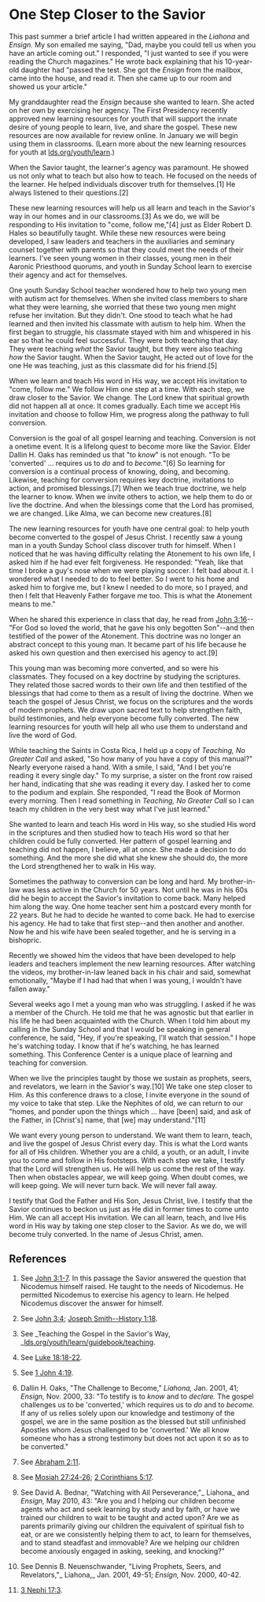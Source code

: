 # One Step Closer to the Savior

This past summer a brief article I had written appeared in the _Liahona_ and
_Ensign._ My son emailed me saying, "Dad, maybe you could tell us when you
have an article coming out." I responded, "I just wanted to see if you were
reading the Church magazines." He wrote back explaining that his 10-year-old
daughter had "passed the test. She got the _Ensign_ from the mailbox, came
into the house, and read it. Then she came up to our room and showed us your
article."

My granddaughter read the _Ensign_ because she wanted to learn. She acted on
her own by exercising her agency. The First Presidency recently approved new
learning resources for youth that will support the innate desire of young
people to learn, live, and share the gospel. These new resources are now
available for review online. In January we will begin using them in
classrooms. (Learn more about the new learning resources for youth at
[lds.org/youth/learn](http://lds.org/youth/learn).)

When the Savior taught, the learner's agency was paramount. He showed us not
only what to teach but also how to teach. He focused on the needs of the
learner. He helped individuals discover truth for themselves.[1] He always
listened to their questions.[2]

These new learning resources will help us all learn and teach in the Savior's
way in our homes and in our classrooms.[3] As we do, we will be responding to
His invitation to "come, follow me,"[4] just as Elder Robert D. Hales so
beautifully taught. While these new resources were being developed, I saw
leaders and teachers in the auxiliaries and seminary counsel together with
parents so that they could meet the needs of their learners. I've seen young
women in their classes, young men in their Aaronic Priesthood quorums, and
youth in Sunday School learn to exercise their agency and act for themselves.

One youth Sunday School teacher wondered how to help two young men with autism
act for themselves. When she invited class members to share what they were
learning, she worried that these two young men might refuse her invitation.
But they didn't. One stood to teach what he had learned and then invited his
classmate with autism to help him. When the first began to struggle, his
classmate stayed with him and whispered in his ear so that he could feel
successful. They were both teaching that day. They were teaching _what_ the
Savior taught, but they were also teaching _how_ the Savior taught. When the
Savior taught, He acted out of love for the one He was teaching, just as this
classmate did for his friend.[5]

When we learn and teach His word in His way, we accept His invitation to
"come, follow me." We follow Him one step at a time. With each step, we draw
closer to the Savior. We change. The Lord knew that spiritual growth did not
happen all at once. It comes gradually. Each time we accept His invitation and
choose to follow Him, we progress along the pathway to full conversion.

Conversion is the goal of all gospel learning and teaching. Conversion is not
a onetime event. It is a lifelong quest to become more like the Savior. Elder
Dallin H. Oaks has reminded us that "to _know_" is not enough. "To be
'converted' ... requires us to _do_ and to _become._"[6] So learning for
conversion is a continual process of knowing, doing, and becoming. Likewise,
teaching for conversion requires key doctrine, invitations to action, and
promised blessings.[7] When we teach true doctrine, we help the learner to
know. When we invite others to action, we help them to do or live the
doctrine. And when the blessings come that the Lord has promised, we are
changed. Like Alma, we can become new creatures.[8]

The new learning resources for youth have one central goal: to help youth
become converted to the gospel of Jesus Christ. I recently saw a young man in
a youth Sunday School class discover truth for himself. When I noticed that he
was having difficulty relating the Atonement to his own life, I asked him if
he had ever felt forgiveness. He responded: "Yeah, like that time I broke a
guy's nose when we were playing soccer. I felt bad about it. I wondered what I
needed to do to feel better. So I went to his home and asked him to forgive
me, but I knew I needed to do more, so I prayed, and then I felt that Heavenly
Father forgave me too. This is what the Atonement means to me."

When he shared this experience in class that day, he read from [John
3:16](https://www.lds.org/scriptures/nt/john/3.16?lang=eng#15)--"For God so
loved the world, that he gave his only begotten Son"--and then testified of
the power of the Atonement. This doctrine was no longer an abstract concept to
this young man. It became part of his life because he asked his own question
and then exercised his agency to act.[9]

This young man was becoming more converted, and so were his classmates. They
focused on a key doctrine by studying the scriptures. They related those
sacred words to their own life and then testified of the blessings that had
come to them as a result of living the doctrine. When we teach the gospel of
Jesus Christ, we focus on the scriptures and the words of modern prophets. We
draw upon sacred text to help strengthen faith, build testimonies, and help
everyone become fully converted. The new learning resources for youth will
help all who use them to understand and live the word of God.

While teaching the Saints in Costa Rica, I held up a copy of _Teaching, No
Greater Call_ and asked, "So how many of you have a copy of this manual?"
Nearly everyone raised a hand. With a smile, I said, "And I bet you're reading
it every single day." To my surprise, a sister on the front row raised her
hand, indicating that she was reading it every day. I asked her to come to the
podium and explain. She responded, "I read the Book of Mormon every morning.
Then I read something in _Teaching, No Greater Call_ so I can teach my
children in the very best way what I've just learned."

She wanted to learn and teach His word in His way, so she studied His word in
the scriptures and then studied how to teach His word so that her children
could be fully converted. Her pattern of gospel learning and teaching did not
happen, I believe, all at once. She made a decision to do something. And the
more she did what she knew she should do, the more the Lord strengthened her
to walk in His way.

Sometimes the pathway to conversion can be long and hard. My brother-in-law
was less active in the Church for 50 years. Not until he was in his 60s did he
begin to accept the Savior's invitation to come back. Many helped him along
the way. One home teacher sent him a postcard every month for 22 years. But he
had to decide he wanted to come back. He had to exercise his agency. He had to
take that first step--and then another and another. Now he and his wife have
been sealed together, and he is serving in a bishopric.

Recently we showed him the videos that have been developed to help leaders and
teachers implement the new learning resources. After watching the videos, my
brother-in-law leaned back in his chair and said, somewhat emotionally, "Maybe
if I had had that when I was young, I wouldn't have fallen away."

Several weeks ago I met a young man who was struggling. I asked if he was a
member of the Church. He told me that he was agnostic but that earlier in his
life he had been acquainted with the Church. When I told him about my calling
in the Sunday School and that I would be speaking in general conference, he
said, "Hey, if you're speaking, I'll watch that session." I hope he's watching
today. I know that if he's watching, he has learned something. This Conference
Center is a unique place of learning and teaching for conversion.

When we live the principles taught by those we sustain as prophets, seers, and
revelators, we learn in the Savior's way.[10] We take one step closer to Him.
As this conference draws to a close, I invite everyone in the sound of my
voice to take that step. Like the Nephites of old, we can return to our
"homes, and ponder upon the things which ... have [been] said, and ask of the
Father, in [Christ's] name, that [we] may understand."[11]

We want every young person to understand. We want them to learn, teach, and
live the gospel of Jesus Christ every day. This is what the Lord wants for all
of His children. Whether you are a child, a youth, or an adult, I invite you
to come and follow in His footsteps. With each step we take, I testify that
the Lord will strengthen us. He will help us come the rest of the way. Then
when obstacles appear, we will keep going. When doubt comes, we will keep
going. We will never turn back. We will never fall away.

I testify that God the Father and His Son, Jesus Christ, live. I testify that
the Savior continues to beckon us just as He did in former times to come unto
Him. We can all accept His invitation. We can all learn, teach, and live His
word in His way by taking one step closer to the Savior. As we do, we will
become truly converted. In the name of Jesus Christ, amen.

## References

  1.  See [John 3:1-7](https://www.lds.org/scriptures/nt/john/3.1-7?lang=eng#0). In this passage the Savior answered the question that Nicodemus himself raised. He taught to the needs of Nicodemus. He permitted Nicodemus to exercise his agency to learn. He helped Nicodemus discover the answer for himself.

  2.  See [John 3:4](https://www.lds.org/scriptures/nt/john/3.4?lang=eng#3); [Joseph Smith--History 1:18](https://www.lds.org/scriptures/pgp/js-h/1.18?lang=eng#17).

  3.  See _Teaching the Gospel in the Savior's Way, _[lds.org/youth/learn/guidebook/teaching](http://lds.org/youth/learn/guidebook/teaching).

  4.  See [Luke 18:18-22](https://www.lds.org/scriptures/nt/luke/18.18-22?lang=eng#17).

  5.  See [1 John 4:19](https://www.lds.org/scriptures/nt/1-jn/4.19?lang=eng#18).

  6.  Dallin H. Oaks, "The Challenge to Become," _Liahona,_ Jan. 2001, 41; _Ensign,_ Nov. 2000, 33: "To testify is to _know_ and to _declare._ The gospel challenges us to be 'converted,' which requires us to _do_ and to _become._ If any of us relies solely upon our knowledge and testimony of the gospel, we are in the same position as the blessed but still unfinished Apostles whom Jesus challenged to be 'converted.' We all know someone who has a strong testimony but does not act upon it so as to be converted."

  7.  See [Abraham 2:11](https://www.lds.org/scriptures/pgp/abr/2.11?lang=eng#10).

  8.  See [Mosiah 27:24-26](https://www.lds.org/scriptures/bofm/mosiah/27.24-26?lang=eng#23); [2 Corinthians 5:17](https://www.lds.org/scriptures/nt/2-cor/5.17?lang=eng#16).

  9.  See David A. Bednar, "Watching with All Perseverance,"_ Liahona_ and _Ensign,_ May 2010, 43: "Are you and I helping our children become agents who act and seek learning by study and by faith, or have we trained our children to wait to be taught and acted upon? Are we as parents primarily giving our children the equivalent of spiritual fish to eat, or are we consistently helping them to act, to learn for themselves, and to stand steadfast and immovable? Are we helping our children become anxiously engaged in asking, seeking, and knocking?"

  10.  See Dennis B. Neuenschwander, "Living Prophets, Seers, and Revelators,"_ Liahona,_ Jan. 2001, 49-51; _Ensign,_ Nov. 2000, 40-42.

  11.   [3 Nephi 17:3](https://www.lds.org/scriptures/bofm/3-ne/17.3?lang=eng#2).

